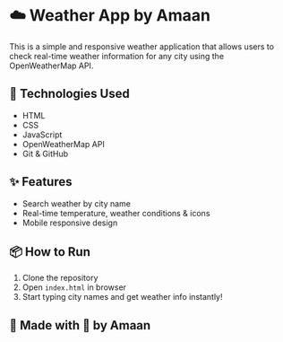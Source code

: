 # ☁️ Weather App by Amaan

This is a simple and responsive weather application that allows users to check real-time weather information for any city using the OpenWeatherMap API.

## 🔧 Technologies Used
- HTML
- CSS
- JavaScript
- OpenWeatherMap API
- Git & GitHub

## ✨ Features
- Search weather by city name
- Real-time temperature, weather conditions & icons
- Mobile responsive design

## 📦 How to Run
1. Clone the repository
2. Open `index.html` in browser
3. Start typing city names and get weather info instantly!

## 🙌 Made with 💙 by Amaan
